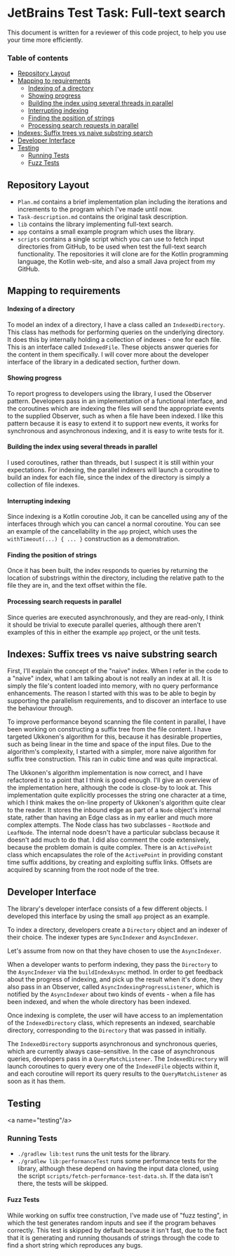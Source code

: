 # JetBrains Test Task: Full-text search

This document is written for a reviewer of this code project, to help you use
your time more efficiently.

### Table of contents

* [Repository Layout](#repository-layout)
* [Mapping to requirements](#mapping-to-requirements)
  * [Indexing of a directory](#indexing-of-a-directory)
  * [Showing progress](#showing-progress)
  * [Building the index using several threads in parallel](#building-the-index-using-several-threads-in-parallel)
  * [Interrupting indexing](#interrupting-indexing)
  * [Finding the position of strings](#finding-the-position-of-strings)
  * [Processing search requests in parallel](#processing-search-requests-in-parallel)
* [Indexes: Suffix trees vs naive substring search](#indexes-suffix-trees-vs-naive-substring-search)
* [Developer Interface](#developer-interface)
* [Testing](#testing)
  * [Running Tests](#running-tests)
  * [Fuzz Tests](#fuzz-tests)

## Repository Layout

<a id="repository-layout"></a>

- `Plan.md` contains a brief implementation plan including the iterations and
  increments to the program which I've made until now.
- `Task-description.md` contains the original task description.
- `lib` contains the library implementing full-text search.
- `app` contains a small example program which uses the library.
- `scripts` contains a single script which you can use to fetch input
  directories from GitHub, to be used when test the full-text search
  functionality. The repositories it will clone are for the Kotlin programming
  language, the Kotlin web-site, and also a small Java project from my GitHub.

## Mapping to requirements

<a name="mapping-to-requirements"></a>

#### Indexing of a directory

<a name="indexing-of-a-directory"></a>

To model an index of a directory, I have a class called an `IndexedDirectory`.
This class has methods for performing queries on the underlying directory. It
does this by internally holding a collection of indexes - one for each file.
This is an interface called `IndexedFile`. These objects answer queries for the
content in them specifically. I will cover more about the developer interface of
the library in a dedicated section, further down.

#### Showing progress

<a name="showing-progress"></a>

To report progress to developers using the library, I used the Observer pattern.
Developers pass in an implementation of a functional interface, and the
coroutines which are indexing the files will send the appropriate events to the
supplied Observer, such as when a file have been indexed. I like this pattern
because it is easy to extend it to support new events, it works for synchronous
and asynchronous indexing, and it is easy to write tests for it.

#### Building the index using several threads in parallel

<a name="building-the-index-using-several-threads-in-parallel"></a>

I used coroutines, rather than threads, but I suspect it is still within your
expectations. For indexing, the parallel indexers will launch a coroutine to
build an index for each file, since the index of the directory is simply a
collection of file indexes.

#### Interrupting indexing

<a name="interrupting-indexing"></a>

Since indexing is a Kotlin coroutine Job, it can be cancelled using any of the
interfaces through which you can cancel a normal coroutine. You can see an
example of the cancellability in the `app` project, which uses the
`withTimeout(...) { ... }` construction as a demonstration.

#### Finding the position of strings

<a name="finding-the-position-of-strings"></a>

Once it has been built, the index responds to queries by returning the location
of substrings within the directory, including the relative path to the file they
are in, and the text offset within the file.

#### Processing search requests in parallel

<a name="processing-search-requests-in-parallel"></a>

Since queries are executed asynchronously, and they are read-only, I think it
should be trivial to execute parallel queries, although there aren't examples of
this in either the example `app` project, or the unit tests.

## Indexes: Suffix trees vs naive substring search

<a name="indexes-suffix-trees-vs-naive-substring-search"></a>

First, I'll explain the concept of the "naive" index. When I refer in the code
to a "naive" index, what I am talking about is not really an index at all. It is
simply the file's content loaded into memory, with no query performance
enhancements. The reason I started with this was to be able to begin by
supporting the parallelism requirements, and to discover an interface to use the
behaviour through.

To improve performance beyond scanning the file content in parallel, I have been
working on constructing a suffix tree from the file content. I have targeted
Ukkonen's algorithm for this, because it has desirable properties, such as being
linear in the time and space of the input files. Due to the algorithm's
complexity, I started with a simpler, more naive algorithm for suffix tree
construction. This ran in cubic time and was quite impractical.

The Ukkonen's algorithm implementation is now correct, and I have refactored it
to a point that I think is good enough. I'll give an overview of the
implementation here, although the code is close-by to look at. This
implementation quite explicitly processes the string one character at a time,
which I think makes the on-line property of Ukkonen's algorithm quite clear to
the reader. It stores the inbound edge as part of a `Node` object's internal
state, rather than having an Edge class as in my earlier and much more complex
attempts. The Node class has two subclasses - `RootNode` and `LeafNode`. The
internal node doesn't have a particular subclass because it doesn't add much to
do that. I did also comment the code extensively, because the problem domain is
quite complex. There is an `ActivePoint` class which encapsulates the role of
the `ActivePoint` in providing constant time suffix additions, by creating and
exploiting suffix links. Offsets are acquired by scanning from the root node of
the tree.

## Developer Interface

<a name="developer-interface"></a>

The library's developer interface consists of a few different objects. I
developed this interface by using the small `app` project as an example.

To index a directory, developers create a `Directory` object and an indexer of
their choice. The indexer types are `SyncIndexer` and `AsyncIndexer`.

Let's assume from now on that they have chosen to use the `AsyncIndexer`.

When a developer wants to perform indexing, they pass the `Directory` to the
`AsyncIndexer` via the `buildIndexAsync` method. In order to get feedback about
the progress of indexing, and pick up the result when it's done, they also pass
in an Observer, called `AsyncIndexingProgressListener`, which is notified by
the `AsyncIndexer` about two kinds of events - when a file has been indexed, and
when the whole directory has been indexed.

Once indexing is complete, the user will have access to an implementation of the
`IndexedDirectory` class, which represents an indexed, searchable directory,
corresponding to the `Directory` that was passed in initially.

The `IndexedDirectory` supports asynchronous and synchronous queries, which are
currently always case-sensitive. In the case of asynchronous queries, developers
pass in a `QueryMatchListener`. The `IndexedDirectory` will launch coroutines to
query every one of the `IndexedFile` objects within it, and each coroutine will
report its query results to the `QueryMatchListener` as soon as it has them.

## Testing

<a name="testing"/a>

### Running Tests

<a name="running-tests"></a>

- `./gradlew lib:test` runs the unit tests for the library.
- `./gradlew lib:performanceTest` runs some performance tests for the library,
  although these depend on having the input data cloned, using the script
  `scripts/fetch-performance-test-data.sh`. If the data isn't there, the tests
  will be skipped.

#### Fuzz Tests

<a name="fuzz-tests"></a>

While working on suffix tree construction, I've made use of "fuzz testing", in
which the test generates random inputs and see if the program behaves correctly.
This test is skipped by default because it isn't fast, due to the fact that it
is generating and running thousands of strings through the code to find a short
string which reproduces any bugs.


